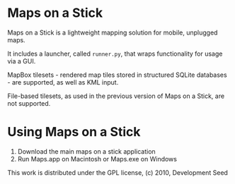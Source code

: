# Maps on a Stick

Maps on a Stick is a lightweight mapping solution for mobile, unplugged maps.

It includes a launcher, called `runner.py`, that wraps functionality for 
usage via a GUI.

MapBox tilesets - rendered map tiles stored in structured SQLite databases - 
are supported, as well as KML input.

File-based tilesets, as used in the previous version of Maps on a Stick, are 
not supported.

# Using Maps on a Stick

1. Download the main maps on a stick application
2. Run Maps.app on Macintosh or Maps.exe on Windows

This work is distributed under the GPL license, (c) 2010, Development Seed
